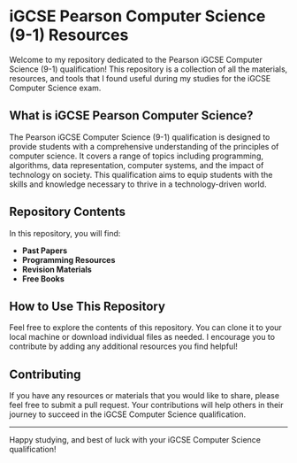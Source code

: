 # iGCSE Pearson Computer Science (9-1) Resources

Welcome to my repository dedicated to the Pearson iGCSE Computer Science (9-1) qualification! This repository is a collection of all the materials, resources, and tools that I found useful during my studies for the iGCSE Computer Science exam.

## What is iGCSE Pearson Computer Science?

The Pearson iGCSE Computer Science (9-1) qualification is designed to provide students with a comprehensive understanding of the principles of computer science. It covers a range of topics including programming, algorithms, data representation, computer systems, and the impact of technology on society. This qualification aims to equip students with the skills and knowledge necessary to thrive in a technology-driven world.

## Repository Contents

In this repository, you will find:

- **Past Papers**
- **Programming Resources**
- **Revision Materials**
- **Free Books**

## How to Use This Repository

Feel free to explore the contents of this repository. You can clone it to your local machine or download individual files as needed. I encourage you to contribute by adding any additional resources you find helpful!

## Contributing

If you have any resources or materials that you would like to share, please feel free to submit a pull request. Your contributions will help others in their journey to succeed in the iGCSE Computer Science qualification.

---

Happy studying, and best of luck with your iGCSE Computer Science qualification!
